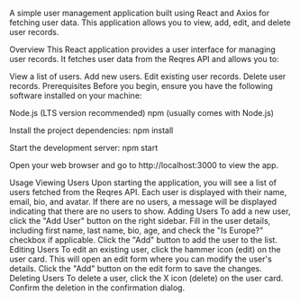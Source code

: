 A simple user management application built using React and Axios for fetching user data. This application allows you to view, add, edit, and delete user records.

Overview
This React application provides a user interface for managing user records. It fetches user data from the Reqres API and allows you to:

View a list of users.
Add new users.
Edit existing user records.
Delete user records.
Prerequisites
Before you begin, ensure you have the following software installed on your machine:

Node.js (LTS version recommended)
npm (usually comes with Node.js)

Install the project dependencies:
npm install

Start the development server:
npm start

Open your web browser and go to http://localhost:3000 to view the app.

Usage
Viewing Users
Upon starting the application, you will see a list of users fetched from the Reqres API.
Each user is displayed with their name, email, bio, and avatar.
If there are no users, a message will be displayed indicating that there are no users to show.
Adding Users
To add a new user, click the "Add User" button on the right sidebar.
Fill in the user details, including first name, last name, bio, age, and check the "Is Europe?" checkbox if applicable.
Click the "Add" button to add the user to the list.
Editing Users
To edit an existing user, click the hammer icon (edit) on the user card.
This will open an edit form where you can modify the user's details.
Click the "Add" button on the edit form to save the changes.
Deleting Users
To delete a user, click the X icon (delete) on the user card.
Confirm the deletion in the confirmation dialog.
